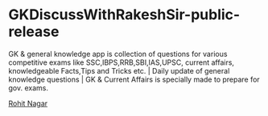 # GKDiscussWithRakeshSir-public-release
GK &amp; general knowledge app is collection of questions for various competitive exams like SSC,IBPS,RRB,SBI,IAS,UPSC, current affairs, knowledgeable Facts,Tips and Tricks etc. | Daily update of general knowledge questions | GK &amp; Current Affairs is specially made to prepare for gov. exams.

<div class="badge-base LI-profile-badge" data-locale="en_US" data-size="large" data-theme="dark" data-type="HORIZONTAL" data-vanity="rohitnagartech" data-version="v1"><a class="badge-base__link LI-simple-link" href="https://in.linkedin.com/in/rohitnagartech?trk=profile-badge">Rohit Nagar</a></div>
              
